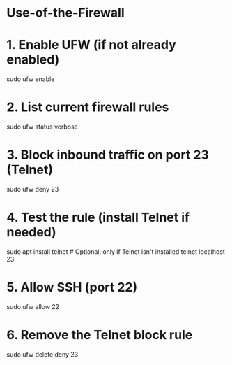 # Use-of-the-Firewall

# 1. Enable UFW (if not already enabled)
sudo ufw enable

# 2. List current firewall rules
sudo ufw status verbose

# 3. Block inbound traffic on port 23 (Telnet)
sudo ufw deny 23

# 4. Test the rule (install Telnet if needed)
sudo apt install telnet        # Optional: only if Telnet isn't installed
telnet localhost 23

# 5. Allow SSH (port 22)
sudo ufw allow 22

# 6. Remove the Telnet block rule
sudo ufw delete deny 23
